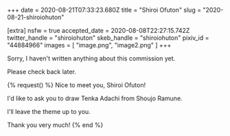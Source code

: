+++
date = 2020-08-21T07:33:23.680Z
title = "Shiroi Ofuton"
slug = "2020-08-21-shiroiohuton"

[extra]
nsfw = true
accepted_date = 2020-08-08T22:27:15.742Z
twitter_handle = "shiroiohuton"
skeb_handle = "shiroiohuton"
pixiv_id = "44884966"
images = [
  "image.png",
  "image2.png"
]
+++

Sorry, I haven't written anything about this commission yet.

Please check back later.

{% request() %}
Nice to meet you, Shiroi Ofuton!

I'd like to ask you to draw Tenka Adachi from Shoujo Ramune.

I'll leave the theme up to you.

Thank you very much!
{% end %}